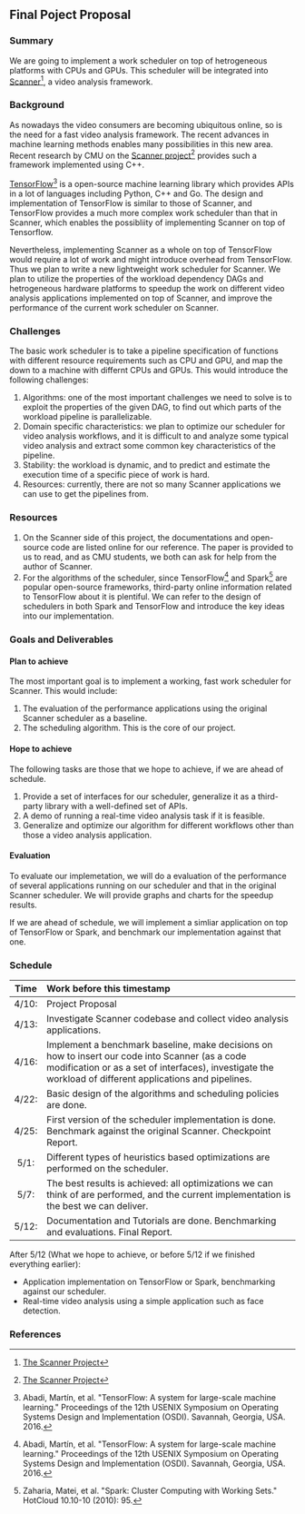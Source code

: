 ## Final Poject Proposal

### Summary

We are going to implement a work scheduler on top of hetrogeneous platforms with CPUs and GPUs. This scheduler will be integrated into [Scanner](https://github.com/scanner-research/scanner)[^1], a video analysis framework.

### Background

As nowadays the video consumers are becoming ubiquitous online, so is the need for a fast video analysis framework. The recent advances in machine learning methods enables many possibilities in this new area. Recent research by CMU on the [Scanner project](https://github.com/scanner-research/scanner)[^1] provides such a framework implemented using C++.

[TensorFlow](https://www.tensorflow.org/)[^2] is a open-source machine learning library which provides APIs in a lot of languages including Python, C++ and Go. The design and implementation of TensorFlow is similar to those of Scanner, and TensorFlow provides a much more complex work scheduler than that in Scanner, which enables the possibliity of implementing Scanner on top of Tensorflow.

Nevertheless, implementing Scanner as a whole on top of TensorFlow would require a lot of work and might introduce overhead from TensorFlow. Thus we plan to write a new lightweight work scheduler for Scanner. We plan to utilize the properties of the workload dependency DAGs and hetrogeneous hardware platforms to speedup the work on different video analysis applications implemented on top of Scanner, and improve the performance of the current work scheduler on Scanner.

### Challenges

The basic work scheduler is to take a pipeline specification of functions with different resource requirements such as CPU and GPU, and map the down to a machine with differnt CPUs and GPUs. This would introduce the following challenges:

1. Algorithms: one of the most important challenges we need to solve is to exploit the properties of the given DAG, to find out which parts of the workload pipeline is parallelizable.
2. Domain specific characteristics: we plan to optimize our scheduler for video analysis workflows, and it is difficult to and analyze some typical video analysis and extract some common key characteristics of the pipeline.
3. Stability: the workload is dynamic, and to predict and estimate the execution time of a specific piece of work is hard.
4. Resources: currently, there are not so many Scanner applications we can use to get the pipelines from.

### Resources

1. On the Scanner side of this project, the documentations and open-source code are listed online for our reference. The paper is provided to us to read, and as CMU students, we both can ask for help from the author of Scanner.
2. For the algorithms of the scheduler, since TensorFlow[^2] and Spark[^3] are popular open-source frameworks, third-party online information related to TensorFlow about it is plentiful. We can refer to the design of schedulers in both Spark and TensorFlow and introduce the key ideas into our implementation.

### Goals and Deliverables


#### Plan to achieve

The most important goal is to implement a working, fast work scheduler for Scanner. This would include:

1. The evaluation of the performance applications using the original Scanner scheduler as a baseline.
2. The scheduling algorithm. This is the core of our project.

#### Hope to achieve

The following tasks are those that we hope to achieve, if we are ahead of schedule.

1. Provide a set of interfaces for our scheduler, generalize it as a third-party library with a well-defined set of APIs.
2. A demo of running a real-time video analysis task if it is feasible.
3. Generalize and optimize our algorithm for different workflows other than those a video analysis application.

#### Evaluation

To evaluate our implemetation, we will do a evaluation of the performance of several applications running on our scheduler and that in the original Scanner scheduler. We will provide graphs and charts for the speedup results.

If we are ahead of schedule, we will implement a simliar application on top of TensorFlow or Spark, and benchmark our implementation against that one.

### Schedule

|   Time    | Work before this timestamp |
|:---------:|:-------------------        |
| 4/10:     |Project Proposal |
| 4/13:     |Investigate Scanner codebase and collect video analysis applications. |
| 4/16:     |Implement a benchmark baseline, make decisions on how to insert our code into Scanner (as a code modification or as a set of interfaces), investigate the workload of different applications and pipelines. |
| 4/22:     |Basic design of the algorithms and scheduling policies are done. |
| 4/25:     |First version of the scheduler implementation is done. Benchmark against the original Scanner. Checkpoint Report. |
| 5/1:      |Different types of heuristics based optimizations are performed on the scheduler. |
| 5/7:      |The best results is achieved: all optimizations we can think of are performed, and the current implementation is the best we can deliver. |
| 5/12:     |Documentation and Tutorials are done. Benchmarking and evaluations. Final Report. |

 After 5/12 (What we hope to achieve, or before 5/12 if we finished everything earlier):

 - Application implementation on TensorFlow or Spark, benchmarking against our scheduler.
 - Real-time video analysis using a simple application such as face detection.

### References

[^1]: [The Scanner Project](https://github.com/scanner-research/scanner)

[^2]: Abadi, Martín, et al. "TensorFlow: A system for large-scale machine learning." Proceedings of the 12th USENIX Symposium on Operating Systems Design and Implementation (OSDI). Savannah, Georgia, USA. 2016.

[^3]: Zaharia, Matei, et al. "Spark: Cluster Computing with Working Sets." HotCloud 10.10-10 (2010): 95.
